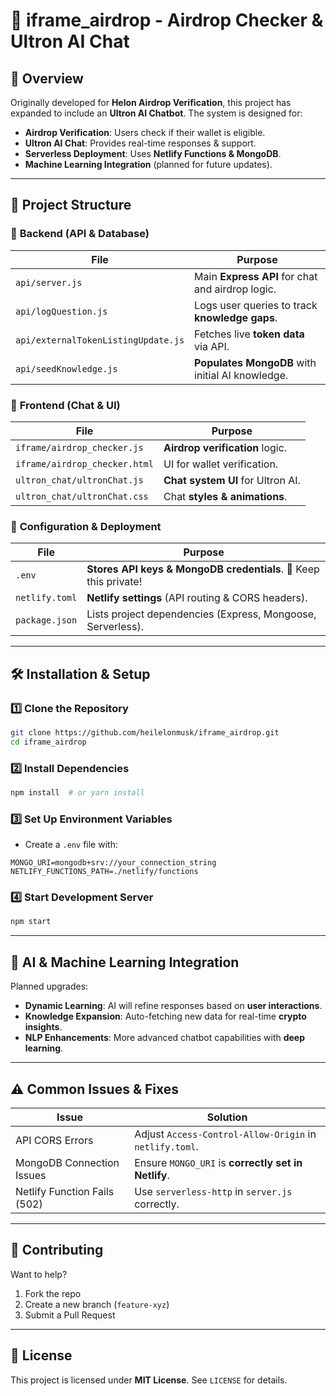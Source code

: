 # 🚀 iframe_airdrop - Airdrop Checker & Ultron AI Chat

## 📌 Overview
Originally developed for **Helon Airdrop Verification**, this project has expanded to include an **Ultron AI Chatbot**. The system is designed for:
- **Airdrop Verification**: Users check if their wallet is eligible.
- **Ultron AI Chat**: Provides real-time responses & support.
- **Serverless Deployment**: Uses **Netlify Functions & MongoDB**.
- **Machine Learning Integration** (planned for future updates).

---
## 📂 **Project Structure**

### 🔹 **Backend (API & Database)**
| File                          | Purpose |
|--------------------------------|---------|
| `api/server.js`               | Main **Express API** for chat and airdrop logic. |
| `api/logQuestion.js`          | Logs user queries to track **knowledge gaps**. |
| `api/externalTokenListingUpdate.js` | Fetches live **token data** via API. |
| `api/seedKnowledge.js`        | **Populates MongoDB** with initial AI knowledge. |

### 🔹 **Frontend (Chat & UI)**
| File                          | Purpose |
|--------------------------------|---------|
| `iframe/airdrop_checker.js`   | **Airdrop verification** logic. |
| `iframe/airdrop_checker.html` | UI for wallet verification. |
| `ultron_chat/ultronChat.js`   | **Chat system UI** for Ultron AI. |
| `ultron_chat/ultronChat.css`  | Chat **styles & animations**. |

### 🔹 **Configuration & Deployment**
| File                          | Purpose |
|--------------------------------|---------|
| `.env`                        | **Stores API keys & MongoDB credentials**. 🚨 Keep this private! |
| `netlify.toml`                | **Netlify settings** (API routing & CORS headers). |
| `package.json`                | Lists project dependencies (Express, Mongoose, Serverless). |

---
## 🛠 **Installation & Setup**

### **1️⃣ Clone the Repository**
```bash
git clone https://github.com/heilelonmusk/iframe_airdrop.git
cd iframe_airdrop
```
### **2️⃣ Install Dependencies**
```bash
npm install  # or yarn install
```
### **3️⃣ Set Up Environment Variables**
- Create a `.env` file with:
```env
MONGO_URI=mongodb+srv://your_connection_string
NETLIFY_FUNCTIONS_PATH=./netlify/functions
```
### **4️⃣ Start Development Server**
```bash
npm start
```

---
## 📢 **AI & Machine Learning Integration**
Planned upgrades:
- **Dynamic Learning**: AI will refine responses based on **user interactions**.
- **Knowledge Expansion**: Auto-fetching new data for real-time **crypto insights**.
- **NLP Enhancements**: More advanced chatbot capabilities with **deep learning**.

---
## ⚠️ **Common Issues & Fixes**
| Issue                        | Solution |
|------------------------------|----------|
| API CORS Errors               | Adjust `Access-Control-Allow-Origin` in `netlify.toml`. |
| MongoDB Connection Issues     | Ensure `MONGO_URI` is **correctly set in Netlify**. |
| Netlify Function Fails (502)  | Use `serverless-http` in `server.js` correctly. |

---
## 🎯 **Contributing**
Want to help?
1. Fork the repo
2. Create a new branch (`feature-xyz`)
3. Submit a Pull Request

---
## 📜 **License**
This project is licensed under **MIT License**. See `LICENSE` for details.

